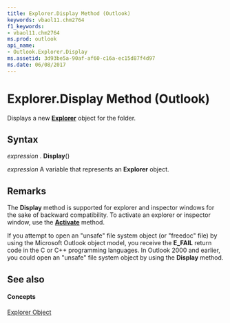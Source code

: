 ```yaml
---
title: Explorer.Display Method (Outlook)
keywords: vbaol11.chm2764
f1_keywords:
- vbaol11.chm2764
ms.prod: outlook
api_name:
- Outlook.Explorer.Display
ms.assetid: 3d93be5a-90af-af60-c16a-ec15d87f4d97
ms.date: 06/08/2017
---
```



# Explorer.Display Method (Outlook)

Displays a new **[Explorer](explorer-object-outlook.md)** object for the folder.


## Syntax

 _expression_ . **Display**()

 _expression_ A variable that represents an **Explorer** object.


## Remarks

The **Display** method is supported for explorer and inspector windows for the sake of backward compatibility. To activate an explorer or inspector window, use the **[Activate](inspector-activate-method-outlook.md)** method.

If you attempt to open an "unsafe" file system object (or "freedoc" file) by using the Microsoft Outlook object model, you receive the **E_FAIL** return code in the C or C++ programming languages. In Outlook 2000 and earlier, you could open an "unsafe" file system object by using the **Display** method.


## See also


#### Concepts


[Explorer Object](explorer-object-outlook.md)

